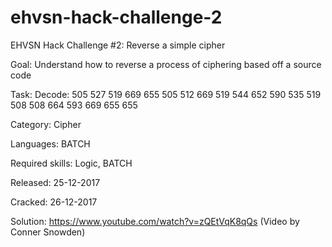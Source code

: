 # ehvsn-hack-challenge-2
EHVSN Hack Challenge #2: Reverse a simple cipher

Goal: Understand how to reverse a process of ciphering based off a source code

Task: Decode: 505 527 519 669 655 505 512 669 519 544 652 590 535 519 508 508 664 593 669 655 655

Category: Cipher

Languages: BATCH

Required skills: Logic, BATCH

Released: 25-12-2017

Cracked: 26-12-2017 

Solution: https://www.youtube.com/watch?v=zQEtVqK8qQs (Video by Conner Snowden)
